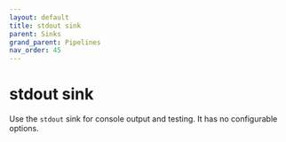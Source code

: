 ```yaml
---
layout: default
title: stdout sink
parent: Sinks
grand_parent: Pipelines
nav_order: 45
---
```


# stdout sink

Use the `stdout` sink for console output and testing. It has no configurable options.
